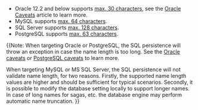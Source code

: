 
 * Oracle 12.2 and below supports [max. 30 characters](https://docs.oracle.com/database/121/SQLRF/sql_elements008.htm#SQLRF00223), see the [Oracle Caveats](/persistence/sql/oracle-caveats.md) article to learn more.
 * MySQL supports [max. 64 characters](https://dev.mysql.com/doc/refman/5.7/en/identifiers.html).
 * SQL Server supports [max. 128 characters](https://docs.microsoft.com/en-us/sql/sql-server/maximum-capacity-specifications-for-sql-server).
 * PostgreSQL supports [max. 63 characters](https://www.postgresql.org/docs/current/static/sql-syntax-lexical.html#sql-syntax-identifiers).

{{Note: When targeting Oracle or PostgreSQL, the SQL persistence will throw an exception in case the name length is too long. See the [Oracle caveats](/persistence/sql/oracle-caveats.md) or [PostgreSQL caveats](/persistence/sql/postgresql-design.md) to learn more.

When targeting MySQL or MS SQL Server, the SQL persistence will not validate name length, for two reasons. Firstly, the supported name length values are higher and should be sufficient for typical scenarios. Secondly, it is possible to modify the database setting locally to support longer names. In case of long names for sagas, etc. the database engine may perform automatic name truncation.
}}
